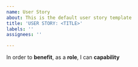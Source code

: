 ```yaml
---
name: User Story
about: This is the default user story template
title: 'USER STORY: <TITLE>'
labels: ''
assignees: ''

---
```


In order to **benefit**, as a **role**, I can **capability**

